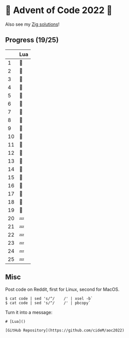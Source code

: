 # :christmas_tree: Advent of Code 2022 :santa:

Also see my [Zig solutions](https://github.com/cideM/aoc2022-zig)!

## Progress (19/25)

|     | Lua     |
| --- | ------- |
| 1   | :bell:  |
| 2   | :bell:  |
| 3   | :bell:  |
| 4   | :bell:  |
| 5   | :bell:  |
| 6   | :bell:  |
| 7   | :bell:  |
| 8   | :bell:  |
| 9   | :bell:  |
| 10  | :bell:  |
| 11  | :bell:  |
| 12  | :bell:  |
| 13  | :bell:  |
| 14  | :bell:  |
| 15  | :bell:  |
| 16  | :bell:  |
| 17  | :bell:  |
| 18  | :bell:  |
| 19  | :bell:  |
| 20  | :zzz:  |
| 21  | :zzz:  |
| 22  | :zzz:  |
| 23  | :zzz:  |
| 24  | :zzz:  |
| 25  | :zzz:  |

## Misc

Post code on Reddit, first for Linux, second for MacOS.

```
$ cat code | sed 's/^/    /' | xsel -b`
$ cat code | sed 's/^/    /' | pbcopy`
```

Turn it into a message:
```text
# [Lua]()

[GitHub Repository](https://github.com/cideM/aoc2022)
```
